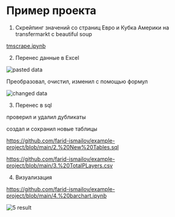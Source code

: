# Пример проекта

  1. Скрейпинг значений со страниц Евро и Кубка Америки на transfermarkt с beautiful soup


[tmscrape.ipynb](https://github.com/farid-ismailov/example-project/blob/main/1.%20tmscrape.ipynb)

  2. Перенес данные в Excel


![pasted data](https://github.com/farid-ismailov/example-project/assets/168868222/f4e00261-0312-49c0-9d89-02a3877ac647)

Преобразовал, очистил, изменил с помощью формул


![changed data](https://github.com/farid-ismailov/example-project/assets/168868222/29053441-30f8-49be-84a2-b54056155541)

  3. Перенес в sql

проверил и удалил дубликаты

создал и сохранил новые таблицы


https://github.com/farid-ismailov/example-project/blob/main/2.%20New%20Tables.sql

https://github.com/farid-ismailov/example-project/blob/main/3.%20TotalPLayers.csv

  4. Визуализация

https://github.com/farid-ismailov/example-project/blob/main/4.%20barchart.ipynb

![5  result](https://github.com/farid-ismailov/example-project/assets/168868222/e8c6baa5-d997-4600-8b60-8495cea8666b)
